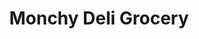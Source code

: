 ---
title: "Monchy Deli Grocery"
url: /trenton/monchy-deli-grocery-north-clinton-avenue/
shop: Lebensmittel
---